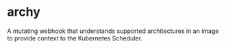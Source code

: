 # archy
A mutating webhook that understands supported architectures in an image to provide context to the Kubernetes Scheduler.
